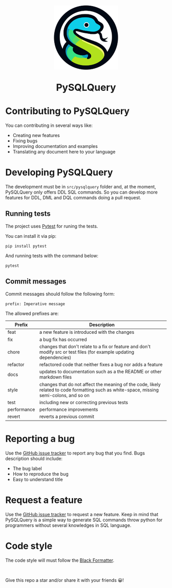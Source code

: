 <h1 align="center">
    <img src="../img/logo.png" width="200"/>
    <br/>
    <p style="font-size: 30px">PySQLQuery</p>
</h1>

# Contributing to PySQLQuery

You can contributing in several ways like:

- Creating new features
- Fixing bugs
- Improving documentation and examples
- Translating any document here to your language

# Developing PySQLQuery

The development must be in ```src/pysqlquery``` folder and, at the moment, PySQLQuery only offers DDL SQL commands. So you can develop more features for DDL, DML and DQL commands doing a pull request.

## Running tests

The project uses [Pytest](https://docs.pytest.org/en/7.4.x/) for runing the tests.

You can install it via pip:

```
pip install pytest
```

And running tests with the command below:

```
pytest
```

## Commit messages

Commit messages should follow the following form:

```
prefix: Imperative message
```

The allowed prefixes are:

| Prefix | Description |
| --- | --- |
| feat | a new feature is introduced with the changes |
| fix | a bug fix has occurred |
| chore | changes that don't relate to a fix or feature and don't modify src or test files (for example updating dependencies) |
| refactor | refactored code that neither fixes a bug nor adds a feature |
| docs | updates to documentation such as a the README or other markdown files |
| style | changes that do not affect the meaning of the code, likely related to code formatting such as white-space, missing semi-colons, and so on |
| test | including new or correcting previous tests |
| performance | performance improvements |
| revert | reverts a previous commit |

# Reporting a bug

Use the [GitHub issue tracker](https://github.com/Alberto-Frigatto/PySQLQuery/issues) to report any bug that you find. Bugs description should include:

- The bug label
- How to reproduce the bug
- Easy to understand title

# Request a feature

Use the [GitHub issue tracker](https://github.com/Alberto-Frigatto/PySQLQuery/issues) to request a new feature. Keep in mind that PySQLQuery is a simple way to generate SQL commands throw python for programmers without several knowledges in SQL language.

# Code style

The code style will must follow the [Black Formatter](https://black.readthedocs.io/en/stable/).

<br/>

Give this repo a star and/or share it with your friends 😀!
